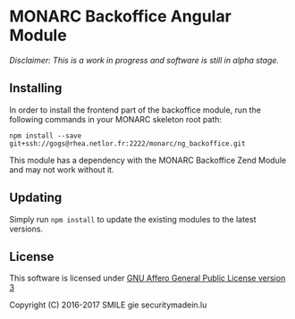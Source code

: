 # MONARC Backoffice Angular Module

*Disclaimer: This is a work in progress and software is still in alpha stage.*

## Installing
In order to install the frontend part of the backoffice module, run the following commands in your MONARC skeleton root path:
```
npm install --save git+ssh://gogs@rhea.netlor.fr:2222/monarc/ng_backoffice.git
```

This module has a dependency with the MONARC Backoffice Zend Module and may not work without it.

## Updating
Simply run ```npm install``` to update the existing modules to the latest versions.

License
-------

This software is licensed under [GNU Affero General Public License version 3](http://www.gnu.org/licenses/agpl-3.0.html)

Copyright (C) 2016-2017 SMILE gie securitymadein.lu
